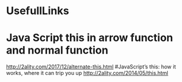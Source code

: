 # UsefullLinks

# Java Script this in arrow function and normal function 
http://2ality.com/2017/12/alternate-this.html
#JavaScript’s this: how it works, where it can trip you up
http://2ality.com/2014/05/this.html


